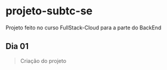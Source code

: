 # projeto-subtc-se

Projeto feito no curso FullStack-Cloud para a parte do BackEnd

## Dia 01

>Criação do projeto
